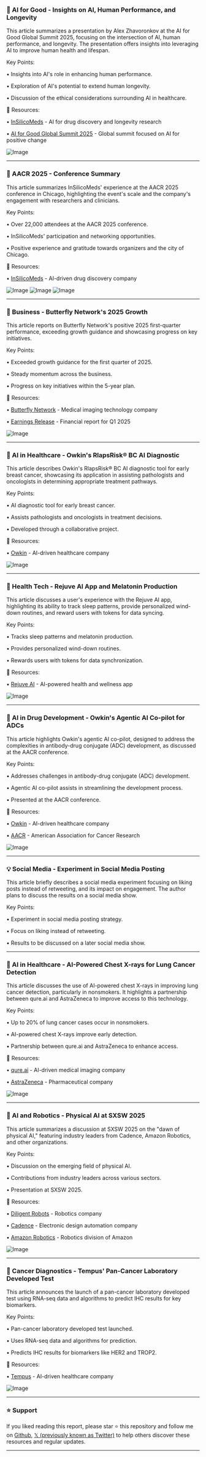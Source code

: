 ### 🤖 AI for Good - Insights on AI, Human Performance, and Longevity

This article summarizes a presentation by Alex Zhavoronkov at the AI for Good Global Summit 2025, focusing on the intersection of AI, human performance, and longevity.  The presentation offers insights into leveraging AI to improve human health and lifespan.


Key Points:

•  Insights into AI's role in enhancing human performance.

•  Exploration of AI's potential to extend human longevity.

•  Discussion of the ethical considerations surrounding AI in healthcare.


🔗 Resources:

• [InSilicoMeds](https://x.com/InSilicoMeds) -  AI for drug discovery and longevity research

• [AI for Good Global Summit 2025](https://x.com/AIforGood) -  Global summit focused on AI for positive change

![Image](https://pbs.twimg.com/media/Gp75D4sWAAA0YOk?format=jpg&name=small)


---
### 🤖 AACR 2025 - Conference Summary

This article summarizes InSilicoMeds' experience at the AACR 2025 conference in Chicago, highlighting the event's scale and the company's engagement with researchers and clinicians.


Key Points:

•  Over 22,000 attendees at the AACR 2025 conference.

•  InSilicoMeds' participation and networking opportunities.

•  Positive experience and gratitude towards organizers and the city of Chicago.


🔗 Resources:

• [InSilicoMeds](https://x.com/InSilicoMeds) -  AI-driven drug discovery company

![Image](https://pbs.twimg.com/media/Gp8u9nSXoAA5Dgj?format=jpg&name=small)
![Image](https://pbs.twimg.com/media/Gp8u-IOW8AEQiNm?format=jpg&name=360x360)
![Image](https://pbs.twimg.com/media/Gp8u-n8WUAAdvFh?format=jpg&name=360x360)


---
### 🚀 Business - Butterfly Network's 2025 Growth

This article reports on Butterfly Network's positive 2025 first-quarter performance, exceeding growth guidance and showcasing progress on key initiatives.


Key Points:

•  Exceeded growth guidance for the first quarter of 2025.

•  Steady momentum across the business.

•  Progress on key initiatives within the 5-year plan.


🔗 Resources:

• [Butterfly Network](https://x.com/ButterflyNetInc) -  Medical imaging technology company

• [Earnings Release](http://bwnews.pr/4lYjuTU) -  Financial report for Q1 2025

![Image](https://pbs.twimg.com/media/Gp8EBuSX0AEoZam?format=jpg&name=small)


---
### 🤖 AI in Healthcare - Owkin's RlapsRisk® BC AI Diagnostic

This article describes Owkin's RlapsRisk® BC AI diagnostic tool for early breast cancer, showcasing its application in assisting pathologists and oncologists in determining appropriate treatment pathways.


Key Points:

•  AI diagnostic tool for early breast cancer.

•  Assists pathologists and oncologists in treatment decisions.

•  Developed through a collaborative project.


🔗 Resources:

• [Owkin](https://x.com/OwkinScience) -  AI-driven healthcare company

![Image](https://pbs.twimg.com/amplify_video_thumb/1918235993481625600/img/Oj1KXgNvI8v0QPg5.jpg)


---
### 🤖 Health Tech - Rejuve AI App and Melatonin Production

This article discusses a user's experience with the Rejuve AI app, highlighting its ability to track sleep patterns, provide personalized wind-down routines, and reward users with tokens for data syncing.


Key Points:

•  Tracks sleep patterns and melatonin production.

•  Provides personalized wind-down routines.

•  Rewards users with tokens for data synchronization.


🔗 Resources:

• [Rejuve AI](https://x.com/Rejuve_AI) -  AI-powered health and wellness app

![Image](https://pbs.twimg.com/media/Gp2BdckWMAIXwHN?format=jpg&name=small)


---
### 🤖 AI in Drug Development - Owkin's Agentic AI Co-pilot for ADCs

This article highlights Owkin's agentic AI co-pilot, designed to address the complexities in antibody-drug conjugate (ADC) development, as discussed at the AACR conference.


Key Points:

•  Addresses challenges in antibody-drug conjugate (ADC) development.

•  Agentic AI co-pilot assists in streamlining the development process.

•  Presented at the AACR conference.


🔗 Resources:

• [Owkin](https://x.com/OwkinScience) - AI-driven healthcare company

• [AACR](https://x.com/AACR) - American Association for Cancer Research

![Image](https://pbs.twimg.com/amplify_video_thumb/1917847641641160704/img/yqdyVHQV4Wi3Mfjl.jpg)


---
### 💡 Social Media - Experiment in Social Media Posting

This article briefly describes a social media experiment focusing on liking posts instead of retweeting, and its impact on engagement. The author plans to discuss the results on a social media show.


Key Points:

•  Experiment in social media posting strategy.

•  Focus on liking instead of retweeting.

•  Results to be discussed on a later social media show.


---
### 🤖 AI in Healthcare - AI-Powered Chest X-rays for Lung Cancer Detection

This article discusses the use of AI-powered chest X-rays in improving lung cancer detection, particularly in nonsmokers.  It highlights a partnership between qure.ai and AstraZeneca to improve access to this technology.


Key Points:

•  Up to 20% of lung cancer cases occur in nonsmokers.

•  AI-powered chest X-rays improve early detection.

•  Partnership between qure.ai and AstraZeneca to enhance access.


🔗 Resources:

• [qure.ai](https://x.com/qure_ai) -  AI-driven medical imaging company

• [AstraZeneca](https://x.com/AstraZeneca) -  Pharmaceutical company

![Image](https://pbs.twimg.com/amplify_video_thumb/1917648342970163204/img/oezC3xeIkAggD39m.jpg)


---
### 🤖 AI and Robotics - Physical AI at SXSW 2025

This article summarizes a discussion at SXSW 2025 on the "dawn of physical AI," featuring industry leaders from Cadence, Amazon Robotics, and other organizations.


Key Points:

•  Discussion on the emerging field of physical AI.

•  Contributions from industry leaders across various sectors.

•  Presentation at SXSW 2025.


🔗 Resources:

• [Diligent Robots](https://x.com/DiligentRobots) -  Robotics company

• [Cadence](https://x.com/Cadence) -  Electronic design automation company

• [Amazon Robotics](https://x.com/amazon) -  Robotics division of Amazon

![Image](https://pbs.twimg.com/media/GoBh0uyWEAAFPBA?format=jpg&name=small)


---
### 🤖 Cancer Diagnostics - Tempus' Pan-Cancer Laboratory Developed Test

This article announces the launch of a pan-cancer laboratory developed test using RNA-seq data and algorithms to predict IHC results for key biomarkers.


Key Points:

•  Pan-cancer laboratory developed test launched.

•  Uses RNA-seq data and algorithms for prediction.

•  Predicts IHC results for biomarkers like HER2 and TROP2.


🔗 Resources:

• [Tempus](https://x.com/TempusAI) -  AI-driven healthcare company

![Image](https://pbs.twimg.com/media/GpuIF-oXsAAImcZ?format=jpg&name=small)


---

### ⭐️ Support

If you liked reading this report, please star ⭐️ this repository and follow me on [Github](https://github.com/Drix10), [𝕏 (previously known as Twitter)](https://x.com/DRIX_10_) to help others discover these resources and regular updates.

---